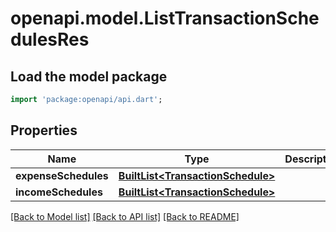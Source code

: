 # openapi.model.ListTransactionSchedulesRes

## Load the model package
```dart
import 'package:openapi/api.dart';
```

## Properties
Name | Type | Description | Notes
------------ | ------------- | ------------- | -------------
**expenseSchedules** | [**BuiltList&lt;TransactionSchedule&gt;**](TransactionSchedule.md) |  | 
**incomeSchedules** | [**BuiltList&lt;TransactionSchedule&gt;**](TransactionSchedule.md) |  | 

[[Back to Model list]](../README.md#documentation-for-models) [[Back to API list]](../README.md#documentation-for-api-endpoints) [[Back to README]](../README.md)


